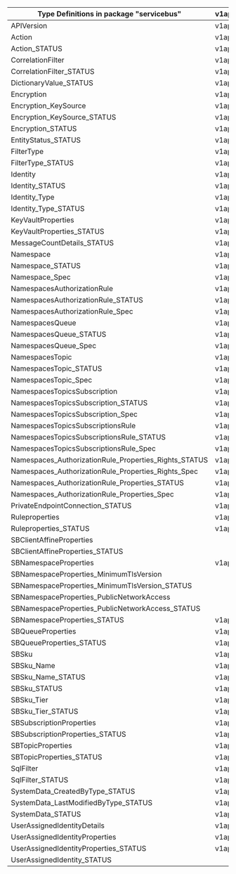 | Type Definitions in package "servicebus"              | v1api20210101preview | v1api20211101 | v1api20221001preview |
|-------------------------------------------------------|----------------------|---------------|----------------------|
| APIVersion                                            | v1api20210101preview | v1api20211101 | v1api20221001preview |
| Action                                                | v1api20210101preview | v1api20211101 | v1api20221001preview |
| Action_STATUS                                         | v1api20210101preview | v1api20211101 | v1api20221001preview |
| CorrelationFilter                                     | v1api20210101preview | v1api20211101 | v1api20221001preview |
| CorrelationFilter_STATUS                              | v1api20210101preview | v1api20211101 | v1api20221001preview |
| DictionaryValue_STATUS                                | v1api20210101preview |               |                      |
| Encryption                                            | v1api20210101preview | v1api20211101 | v1api20221001preview |
| Encryption_KeySource                                  | v1api20210101preview | v1api20211101 | v1api20221001preview |
| Encryption_KeySource_STATUS                           | v1api20210101preview | v1api20211101 | v1api20221001preview |
| Encryption_STATUS                                     | v1api20210101preview | v1api20211101 | v1api20221001preview |
| EntityStatus_STATUS                                   | v1api20210101preview | v1api20211101 | v1api20221001preview |
| FilterType                                            | v1api20210101preview | v1api20211101 | v1api20221001preview |
| FilterType_STATUS                                     | v1api20210101preview | v1api20211101 | v1api20221001preview |
| Identity                                              | v1api20210101preview | v1api20211101 | v1api20221001preview |
| Identity_STATUS                                       | v1api20210101preview | v1api20211101 | v1api20221001preview |
| Identity_Type                                         | v1api20210101preview | v1api20211101 | v1api20221001preview |
| Identity_Type_STATUS                                  | v1api20210101preview | v1api20211101 | v1api20221001preview |
| KeyVaultProperties                                    | v1api20210101preview | v1api20211101 | v1api20221001preview |
| KeyVaultProperties_STATUS                             | v1api20210101preview | v1api20211101 | v1api20221001preview |
| MessageCountDetails_STATUS                            | v1api20210101preview | v1api20211101 | v1api20221001preview |
| Namespace                                             | v1api20210101preview | v1api20211101 | v1api20221001preview |
| Namespace_STATUS                                      | v1api20210101preview | v1api20211101 | v1api20221001preview |
| Namespace_Spec                                        | v1api20210101preview | v1api20211101 | v1api20221001preview |
| NamespacesAuthorizationRule                           | v1api20210101preview | v1api20211101 | v1api20221001preview |
| NamespacesAuthorizationRule_STATUS                    | v1api20210101preview | v1api20211101 | v1api20221001preview |
| NamespacesAuthorizationRule_Spec                      | v1api20210101preview | v1api20211101 | v1api20221001preview |
| NamespacesQueue                                       | v1api20210101preview | v1api20211101 | v1api20221001preview |
| NamespacesQueue_STATUS                                | v1api20210101preview | v1api20211101 | v1api20221001preview |
| NamespacesQueue_Spec                                  | v1api20210101preview | v1api20211101 | v1api20221001preview |
| NamespacesTopic                                       | v1api20210101preview | v1api20211101 | v1api20221001preview |
| NamespacesTopic_STATUS                                | v1api20210101preview | v1api20211101 | v1api20221001preview |
| NamespacesTopic_Spec                                  | v1api20210101preview | v1api20211101 | v1api20221001preview |
| NamespacesTopicsSubscription                          | v1api20210101preview | v1api20211101 | v1api20221001preview |
| NamespacesTopicsSubscription_STATUS                   | v1api20210101preview | v1api20211101 | v1api20221001preview |
| NamespacesTopicsSubscription_Spec                     | v1api20210101preview | v1api20211101 | v1api20221001preview |
| NamespacesTopicsSubscriptionsRule                     | v1api20210101preview | v1api20211101 | v1api20221001preview |
| NamespacesTopicsSubscriptionsRule_STATUS              | v1api20210101preview | v1api20211101 | v1api20221001preview |
| NamespacesTopicsSubscriptionsRule_Spec                | v1api20210101preview | v1api20211101 | v1api20221001preview |
| Namespaces_AuthorizationRule_Properties_Rights_STATUS | v1api20210101preview | v1api20211101 | v1api20221001preview |
| Namespaces_AuthorizationRule_Properties_Rights_Spec   | v1api20210101preview | v1api20211101 | v1api20221001preview |
| Namespaces_AuthorizationRule_Properties_STATUS        | v1api20210101preview | v1api20211101 | v1api20221001preview |
| Namespaces_AuthorizationRule_Properties_Spec          | v1api20210101preview | v1api20211101 | v1api20221001preview |
| PrivateEndpointConnection_STATUS                      | v1api20210101preview | v1api20211101 | v1api20221001preview |
| Ruleproperties                                        | v1api20210101preview | v1api20211101 | v1api20221001preview |
| Ruleproperties_STATUS                                 | v1api20210101preview | v1api20211101 | v1api20221001preview |
| SBClientAffineProperties                              |                      | v1api20211101 | v1api20221001preview |
| SBClientAffineProperties_STATUS                       |                      | v1api20211101 | v1api20221001preview |
| SBNamespaceProperties                                 | v1api20210101preview | v1api20211101 | v1api20221001preview |
| SBNamespaceProperties_MinimumTlsVersion               |                      |               | v1api20221001preview |
| SBNamespaceProperties_MinimumTlsVersion_STATUS        |                      |               | v1api20221001preview |
| SBNamespaceProperties_PublicNetworkAccess             |                      |               | v1api20221001preview |
| SBNamespaceProperties_PublicNetworkAccess_STATUS      |                      |               | v1api20221001preview |
| SBNamespaceProperties_STATUS                          | v1api20210101preview | v1api20211101 | v1api20221001preview |
| SBQueueProperties                                     | v1api20210101preview | v1api20211101 | v1api20221001preview |
| SBQueueProperties_STATUS                              | v1api20210101preview | v1api20211101 | v1api20221001preview |
| SBSku                                                 | v1api20210101preview | v1api20211101 | v1api20221001preview |
| SBSku_Name                                            | v1api20210101preview | v1api20211101 | v1api20221001preview |
| SBSku_Name_STATUS                                     | v1api20210101preview | v1api20211101 | v1api20221001preview |
| SBSku_STATUS                                          | v1api20210101preview | v1api20211101 | v1api20221001preview |
| SBSku_Tier                                            | v1api20210101preview | v1api20211101 | v1api20221001preview |
| SBSku_Tier_STATUS                                     | v1api20210101preview | v1api20211101 | v1api20221001preview |
| SBSubscriptionProperties                              | v1api20210101preview | v1api20211101 | v1api20221001preview |
| SBSubscriptionProperties_STATUS                       | v1api20210101preview | v1api20211101 | v1api20221001preview |
| SBTopicProperties                                     | v1api20210101preview | v1api20211101 | v1api20221001preview |
| SBTopicProperties_STATUS                              | v1api20210101preview | v1api20211101 | v1api20221001preview |
| SqlFilter                                             | v1api20210101preview | v1api20211101 | v1api20221001preview |
| SqlFilter_STATUS                                      | v1api20210101preview | v1api20211101 | v1api20221001preview |
| SystemData_CreatedByType_STATUS                       | v1api20210101preview | v1api20211101 | v1api20221001preview |
| SystemData_LastModifiedByType_STATUS                  | v1api20210101preview | v1api20211101 | v1api20221001preview |
| SystemData_STATUS                                     | v1api20210101preview | v1api20211101 | v1api20221001preview |
| UserAssignedIdentityDetails                           | v1api20210101preview | v1api20211101 | v1api20221001preview |
| UserAssignedIdentityProperties                        | v1api20210101preview | v1api20211101 | v1api20221001preview |
| UserAssignedIdentityProperties_STATUS                 | v1api20210101preview | v1api20211101 | v1api20221001preview |
| UserAssignedIdentity_STATUS                           |                      | v1api20211101 | v1api20221001preview |

